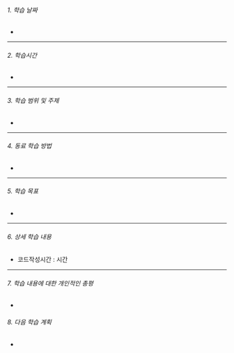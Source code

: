 ###### 1. 학습 날짜

- 

---

###### 2. 학습시간

- 

---

###### 3. 학습 범위 및 주제

- 

---

###### 4. 동료 학습 방법 

- 

---

###### 5. 학습 목표 

- 

---

###### 6. 상세 학습 내용

- 코드작성시간 :  시간

---

###### 7. 학습 내용에 대한 개인적인 총평

- 

###### 8. 다음 학습 계획

- 
